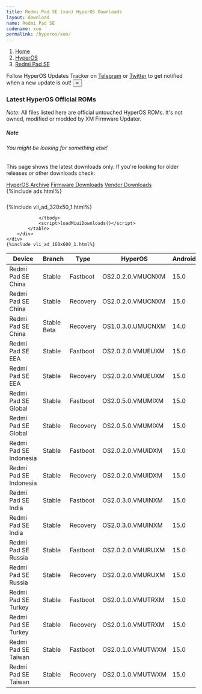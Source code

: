 ```yaml
---
title: Redmi Pad SE (xun) HyperOS Downloads
layout: download
name: Redmi Pad SE
codename: xun
permalink: /hyperos/xun/
---
```

<nav aria-label="breadcrumb">
    <ol class="breadcrumb">
        <li class="breadcrumb-item"><a href="/">Home</a></li>
        <li class="breadcrumb-item"><a href="/hyperos/">HyperOS</a></li>
        <li class="breadcrumb-item active" aria-current="page"><a href="/hyperos/xun/">Redmi Pad SE</a></li>
    </ol>
</nav>
<div class="alert alert-primary alert-dismissible fade show" role="alert">
    Follow HyperOS Updates Tracker on <a href="https://t.me/MIUIUpdatesTracker" class="alert-link">Telegram</a>
     or <a href="https://twitter.com/MiFwUpdater" class="alert-link">Twitter</a> to get notified when a new update is out!
    <button type="button" class="close" data-dismiss="alert" aria-label="Close">
        <span aria-hidden="true">&times;</span>
    </button>
</div>

### Latest HyperOS Official ROMs
*Note*: All files listed here are official untouched HyperOS ROMs. It's not owned, modified or modded by XM Firmware Updater.
<div class="card">
  <div class="card-body">
    <h5 class="card-title">Note</h5>
    <h6 class="card-subtitle mb-2 text-muted">You might be looking for something else!</h6>
    <p class="card-text">This page shows the latest downloads only.
     If you're looking for older releases or other downloads check:</p>
    <a href="/archive/hyperos/xun/" class="card-link">HyperOS Archive</a>
    <a href="/firmware/xun/" class="card-link">Firmware Downloads</a>
    <a href="/vendor/xun/" class="card-link">Vendor Downloads</a>
  </div>
</div>
{%include ads.html%}
<div class="row justify-content-center">
    <div class="col-10">
        <div class="table-responsive-md" style="margin-top: 25px;">
            {%include vli_ad_320x50_1.html%}
            <table id="miui" class="display dt-responsive nowrap compact table table-striped table-hover table-sm">
                <thead class="thead-dark">
                    <tr>
                        <th data-ref="device">Device</th>
                        <th data-ref="branch">Branch</th>
                        <th data-ref="type">Type</th>
                        <th data-ref="miui">HyperOS</th>
                        <th data-ref="android">Android</th>
                        <th data-ref="size">Size</th>
                        <th data-ref="size">Date</th>
                        <th data-ref="link">Link</th>
                    </tr>
                </thead>
                <tbody>
                <tr><td>Redmi Pad SE China</td><td>Stable</td><td>Fastboot</td><td>OS2.0.2.0.VMUCNXM</td><td>15.0</td><td>6.1 GB</td><td>2025-05-08</td><td><a href="/hyperos/xun/stable/OS2.0.2.0.VMUCNXM/">Download</a></td></tr>
<tr><td>Redmi Pad SE China</td><td>Stable</td><td>Recovery</td><td>OS2.0.2.0.VMUCNXM</td><td>15.0</td><td>4.6 GB</td><td>2025-05-15</td><td><a href="/hyperos/xun/stable/OS2.0.2.0.VMUCNXM/">Download</a></td></tr>
<tr><td>Redmi Pad SE China</td><td>Stable Beta</td><td>Recovery</td><td>OS1.0.3.0.UMUCNXM</td><td>14.0</td><td>4.2 GB</td><td>2024-01-24</td><td><a href="/hyperos/xun/stable beta/OS1.0.3.0.UMUCNXM/">Download</a></td></tr>
<tr><td>Redmi Pad SE EEA</td><td>Stable</td><td>Fastboot</td><td>OS2.0.2.0.VMUEUXM</td><td>15.0</td><td>5.5 GB</td><td>2025-04-01</td><td><a href="/hyperos/xun/stable/OS2.0.2.0.VMUEUXM/">Download</a></td></tr>
<tr><td>Redmi Pad SE EEA</td><td>Stable</td><td>Recovery</td><td>OS2.0.2.0.VMUEUXM</td><td>15.0</td><td>4.5 GB</td><td>2025-04-10</td><td><a href="/hyperos/xun/stable/OS2.0.2.0.VMUEUXM/">Download</a></td></tr>
<tr><td>Redmi Pad SE Global</td><td>Stable</td><td>Fastboot</td><td>OS2.0.5.0.VMUMIXM</td><td>15.0</td><td>5.7 GB</td><td>2025-06-14</td><td><a href="/hyperos/xun/stable/OS2.0.5.0.VMUMIXM/">Download</a></td></tr>
<tr><td>Redmi Pad SE Global</td><td>Stable</td><td>Recovery</td><td>OS2.0.5.0.VMUMIXM</td><td>15.0</td><td>4.5 GB</td><td>2025-06-20</td><td><a href="/hyperos/xun/stable/OS2.0.5.0.VMUMIXM/">Download</a></td></tr>
<tr><td>Redmi Pad SE Indonesia</td><td>Stable</td><td>Fastboot</td><td>OS2.0.2.0.VMUIDXM</td><td>15.0</td><td>5.4 GB</td><td>2025-03-31</td><td><a href="/hyperos/xun/stable/OS2.0.2.0.VMUIDXM/">Download</a></td></tr>
<tr><td>Redmi Pad SE Indonesia</td><td>Stable</td><td>Recovery</td><td>OS2.0.2.0.VMUIDXM</td><td>15.0</td><td>4.4 GB</td><td>2025-04-11</td><td><a href="/hyperos/xun/stable/OS2.0.2.0.VMUIDXM/">Download</a></td></tr>
<tr><td>Redmi Pad SE India</td><td>Stable</td><td>Fastboot</td><td>OS2.0.3.0.VMUINXM</td><td>15.0</td><td>5.0 GB</td><td>2025-06-18</td><td><a href="/hyperos/xun/stable/OS2.0.3.0.VMUINXM/">Download</a></td></tr>
<tr><td>Redmi Pad SE India</td><td>Stable</td><td>Recovery</td><td>OS2.0.3.0.VMUINXM</td><td>15.0</td><td>4.3 GB</td><td>2025-06-24</td><td><a href="/hyperos/xun/stable/OS2.0.3.0.VMUINXM/">Download</a></td></tr>
<tr><td>Redmi Pad SE Russia</td><td>Stable</td><td>Fastboot</td><td>OS2.0.2.0.VMURUXM</td><td>15.0</td><td>6.1 GB</td><td>2025-04-22</td><td><a href="/hyperos/xun/stable/OS2.0.2.0.VMURUXM/">Download</a></td></tr>
<tr><td>Redmi Pad SE Russia</td><td>Stable</td><td>Recovery</td><td>OS2.0.2.0.VMURUXM</td><td>15.0</td><td>4.4 GB</td><td>2025-04-28</td><td><a href="/hyperos/xun/stable/OS2.0.2.0.VMURUXM/">Download</a></td></tr>
<tr><td>Redmi Pad SE Turkey</td><td>Stable</td><td>Fastboot</td><td>OS2.0.1.0.VMUTRXM</td><td>15.0</td><td>5.5 GB</td><td>2025-03-03</td><td><a href="/hyperos/xun/stable/OS2.0.1.0.VMUTRXM/">Download</a></td></tr>
<tr><td>Redmi Pad SE Turkey</td><td>Stable</td><td>Recovery</td><td>OS2.0.1.0.VMUTRXM</td><td>15.0</td><td>4.4 GB</td><td>2025-03-10</td><td><a href="/hyperos/xun/stable/OS2.0.1.0.VMUTRXM/">Download</a></td></tr>
<tr><td>Redmi Pad SE Taiwan</td><td>Stable</td><td>Fastboot</td><td>OS2.0.1.0.VMUTWXM</td><td>15.0</td><td>5.3 GB</td><td>2025-02-12</td><td><a href="/hyperos/xun/stable/OS2.0.1.0.VMUTWXM/">Download</a></td></tr>
<tr><td>Redmi Pad SE Taiwan</td><td>Stable</td><td>Recovery</td><td>OS2.0.1.0.VMUTWXM</td><td>15.0</td><td>4.3 GB</td><td>2025-02-21</td><td><a href="/hyperos/xun/stable/OS2.0.1.0.VMUTWXM/">Download</a></td></tr>

                </tbody>
                <script>loadMiuiDownloads()</script>
            </table>
        </div>
    </div>
    {%include vli_ad_160x600_1.html%}
</div>
